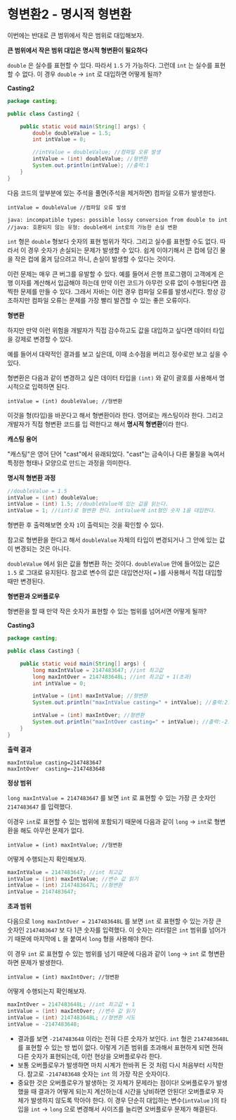 # 형변환2 - 명시적 형변환
이번에는 반대로 큰 범위에서 작은 범위로 대입해보자.

**큰 범위에서 작은 범위 대입은 명시적 형변환이 필요하다**

`double` 은 실수를 표현할 수 있다. 따라서 `1.5` 가 가능하다. 그런데 `int` 는 실수를 표현할 수 없다. 이 경우 `double` -> `int` 로 대입하면 어떻게 될까?

**Casting2**
```java
package casting;

public class Casting2 {

    public static void main(String[] args) {
        double doubleValue = 1.5;
        int intValue = 0;

        //intValue = doubleValue; //컴파일 오류 발생
        intValue = (int) doubleValue; //형변환
        System.out.println(intValue); //출력:1
    }
}
```
다음 코드의 앞부분에 있는 주석을 풀면(주석을 제거하면) 컴파일 오류가 발생한다.

`intValue = doubleValue //컴파일 오류 발생`

```
java: incompatible types: possible lossy conversion from double to int
//java: 호환되지 않는 유형: double에서 int로의 가능한 손실 변환
```

`int` 형은 `double` 형보다 숫자의 표현 범위가 작다. 그리고 실수를 표현할 수도 없다. 따라서 이 경우 숫자가 손실되는 문제가 발생할 수 있다. 쉽게 이야기해서 큰 컵에 담긴 물을 작은 컵에 옮겨 담으려고 하니, 손실이 발생할 수 있다는 것이다.

이런 문제는 매우 큰 버그를 유발할 수 있다. 예를 들어서 은행 프로그램이 고객에게 은행 이자를 계산해서 입금해야 하는데 만약 이런 코드가 아무런 오류 없이 수행된다면 끔찍한 문제를 만들 수 있다. 그래서 자바는 이런 경우 컴파일 오류를 발생시킨다. 항상 강조하지만 컴파일 오류는 문제를 가장 빨리 발견할 수 있는 좋은 오류이다.

**형변환**

하지만 만약 이런 위험을 개발자가 직접 감수하고도 값을 대입하고 싶다면 데이터 타입을 강제로 변경할 수 있다.

예를 들어서 대략적인 결과를 보고 싶은데, 이때 소수점을 버리고 정수로만 보고 싶을 수 있다.

형변환은 다음과 같이 변경하고 싶은 데이터 타입을 `(int)` 와 같이 괄호를 사용해서 명시적으로 입력하면 된다. 

`intValue = (int) doubleValue; //형변환`

이것을 형(타입)을 바꾼다고 해서 형변환이라 한다. 영어로는 캐스팅이라 한다. 그리고 개발자가 직접 형변환 코드를 입 력한다고 해서 **명시적 형변환**이라 한다.

**캐스팅 용어**

"캐스팅"은 영어 단어 "cast"에서 유래되었다. "cast"는 금속이나 다른 물질을 녹여서 특정한 형태나 모양으로 만드는 과정을 의미한다.

**명시적 형변환 과정** 
```java
//doubleValue = 1.5
intValue = (int) doubleValue;
intValue = (int) 1.5; //doubleValue에 있는 값을 읽는다.
intValue = 1; //(int)로 형변환 한다. intValue에 int형인 숫자 1을 대입한다.
```
형변환 후 출력해보면 숫자 `1`이 출력되는 것을 확인할 수 있다.

참고로 형변환을 한다고 해서 `doubleValue` 자체의 타입이 변경되거나 그 안에 있는 값이 변경되는 것은 아니다.

`doubleValue` 에서 읽은 값을 형변환 하는 것이다. `doubleValue` 안에 들어있는 값은 `1.5` 로 그대로 유지된다. 참고로 변수의 값은 대입연산자( `=` )를 사용해서 직접 대입할 때만 변경된다.

**형변환과 오버플로우**

형변환을 할 때 만약 작은 숫자가 표현할 수 있는 범위를 넘어서면 어떻게 될까?

**Casting3** 
```java
package casting;

public class Casting3 {

    public static void main(String[] args) {
        long maxIntValue = 2147483647; //int 최고값
        long maxIntOver = 2147483648L; //int 최고값 + 1(초과)
        int intValue = 0;

        intValue = (int) maxIntValue; //형변환
        System.out.println("maxIntValue casting=" + intValue); //출력:2147483647

        intValue = (int) maxIntOver; //형변환
        System.out.println("maxIntOver casting=" + intValue); //출력:-2147483648
    }
}
```
**출력 결과** 
```
maxIntValue casting=2147483647
maxIntOver  casting=-2147483648
```

**정상 범위**

`long maxIntValue = 2147483647` 를 보면 `int` 로 표현할 수 있는 가장 큰 숫자인 `2147483647` 를 입력했다.

이경우 `int`로 표현할 수 있는 범위에 포함되기 때문에 다음과 같이 `long` -> `int`로 형변환을 해도 아무런 문제가 없다.
        
`intValue = (int) maxIntValue; //형변환` 

어떻게 수행되는지 확인해보자.
```java
maxIntValue = 2147483647; //int 최고값
intValue = (int) maxIntValue; //변수 값 읽기
intValue = (int) 2147483647L; //형변환
intValue = 2147483647;
```

**초과 범위**

다음으로 `long maxIntOver = 2147483648L` 를 보면 `int` 로 표현할 수 있는 가장 큰 숫자인 `2147483647` 보 다 1큰 숫자를 입력했다. 이 숫자는 리터럴은 `int` 범위를 넘어가기 때문에 마지막에 `L` 을 붙여서 `long` 형을 사용해야 한다.

이 경우 `int` 로 표현할 수 있는 범위를 넘기 때문에 다음과 같이 `long` -> `int` 로 형변환 하면 문제가 발생한다.

`intValue = (int) maxIntOver; //형변환`

어떻게 수행되는지 확인해보자.
```java
maxIntOver = 2147483648L; //int 최고값 + 1
intValue = (int) maxIntOver; //변수 값 읽기
intValue = (int) 2147483648L; //형변환 시도
intValue = -2147483648;
```
- 결과를 보면 `-2147483648` 이라는 전혀 다른 숫자가 보인다. `int` 형은 `2147483648L` 를 표현할 수 있는 방 법이 없다. 이렇게 기존 범위를 초과해서 표현하게 되면 전혀 다른 숫자가 표현되는데, 이런 현상을 오버플로우라 한다.
- 보통 오버플로우가 발생하면 마치 시계가 한바퀴 돈 것 처럼 다시 처음부터 시작한다. 참고로 `-2147483648` 숫자는 `int` 의 가장 작은 숫자이다.
- 중요한 것은 오버플로우가 발생하는 것 자체가 문제라는 점이다! 오버플로우가 발생했을 때 결과가 어떻게 되는지 계산하는데 시간을 낭비하면 안된다! 오버플로우 자체가 발생하지 않도록 막아야 한다. 이 경우 단순히 대입하는 변수(`intValue` )의 타입을 `int` -> `long` 으로 변경해서 사이즈를 늘리면 오버플로우 문제가 해결된다.   
